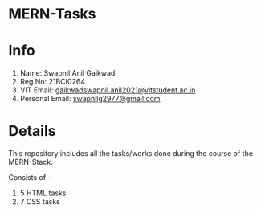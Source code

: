 # MERN-Tasks

# Info
1) Name: Swapnil Anil Gaikwad
2) Reg No: 21BCI0264
3) VIT Email: gaikwadswapnil.anil2021@vitstudent.ac.in
4) Personal Email: swapnilg2977@gmail.com

# Details
This repository includes all the tasks/works done during the course of the MERN-Stack.

Consists of - 
1) 5 HTML tasks
2) 7 CSS tasks
